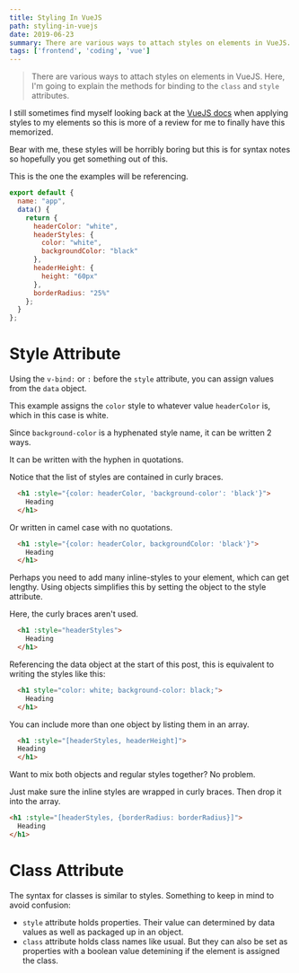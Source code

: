 ```yaml
---
title: Styling In VueJS
path: styling-in-vuejs
date: 2019-06-23
summary: There are various ways to attach styles on elements in VueJS. Here, I'm going to explain the methods for binding to the `class` and `style` attributes.
tags: ['frontend', 'coding', 'vue']
---
```


> There are various ways to attach styles on elements in VueJS. Here, I'm going to explain the methods for binding to the `class` and `style` attributes.

I still sometimes find myself looking back at the <a href="https://vuejs.org/v2/guide/class-and-style.html" target="_blank">VueJS docs</a> when applying styles to my elements so this is more of a review for me to finally have this memorized.

Bear with me, these styles will be horribly boring but this is for syntax notes so hopefully you get something out of this.


This is the one the examples will be referencing.
```js
export default {
  name: "app",
  data() {
    return {
      headerColor: "white",
      headerStyles: {
        color: "white",
        backgroundColor: "black"
      },
      headerHeight: {
        height: "60px"
      },
      borderRadius: "25%"
    };
  }
};
```
# Style Attribute

Using the `v-bind:` or `:` before the `style` attribute, you can assign values from the `data` object.

This example assigns the `color` style to whatever value `headerColor` is, which in this case is white.

Since `background-color` is a hyphenated style name, it can be written 2 ways.

It can be written with the hyphen in quotations.

Notice that the list of styles are contained in curly braces.
```html
  <h1 :style="{color: headerColor, 'background-color': 'black'}">
    Heading
  </h1>
```
Or written in camel case with no quotations.
```html
  <h1 :style="{color: headerColor, backgroundColor: 'black'}">
    Heading
  </h1>
```
Perhaps you need to add many inline-styles to your element, which can get lengthy. Using objects simplifies this by setting the object to the style attribute.

Here, the curly braces aren't used.
```html
  <h1 :style="headerStyles">
    Heading
  </h1>
```
Referencing the data object at the start of this post, this is equivalent to writing the styles like this:
```html
  <h1 style="color: white; background-color: black;">
    Heading
  </h1>
```
You can include more than one object by listing them in an array.
```html
  <h1 :style="[headerStyles, headerHeight]">
  Heading
  </h1>
```
Want to mix both objects and regular styles together? No problem.

Just make sure the inline styles are wrapped in curly braces. Then drop it into the array.
```html
<h1 :style="[headerStyles, {borderRadius: borderRadius}]">
  Heading
</h1>
```

# Class Attribute

The syntax for classes is similar to styles. Something to keep in mind to avoid confusion:
* `style` attribute holds properties. Their value can determined by data values as well as packaged up in an object.
* `class` attribute holds class names like usual. But they can also be set as properties with a boolean value detemining if the element is assigned the class.

